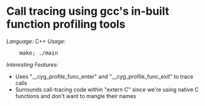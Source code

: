 Call tracing using gcc's in-built function profiling tools
============================================================

<i>Language:</i> C++
<i>Usage:</i>
<pre>
	make; ./main
</pre>
<i>Interesting Features:</i> 
<ul>
	<li> Uses "__cyg_profile_func_enter" and "__cyg_profile_func_exit" to trace calls </li>
	<li> Surrounds call-tracing code within "extern C" since we're using native C functions and 
		don't want to mangle their names </li>
<ul>
